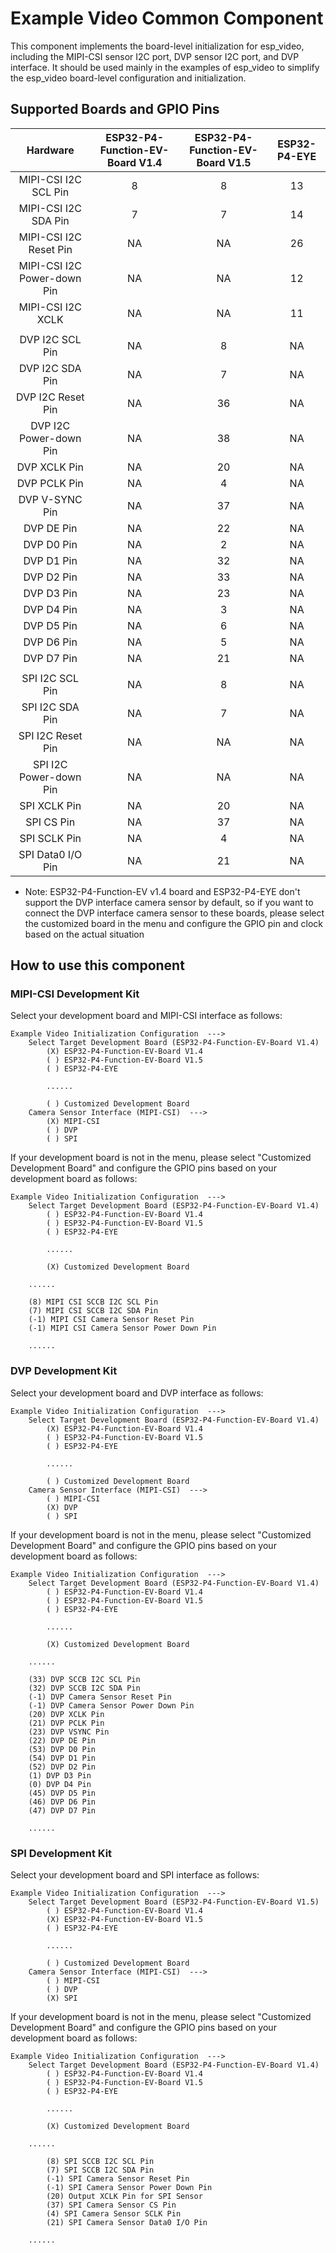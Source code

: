 # Example Video Common Component

This component implements the board-level initialization for esp_video, including the MIPI-CSI sensor I2C port, DVP sensor I2C port, and DVP interface. It should be used mainly in the examples of esp_video to simplify the esp_video board-level configuration and initialization.

## Supported Boards and GPIO Pins

| Hardware | ESP32-P4-Function-EV-Board V1.4 | ESP32-P4-Function-EV-Board V1.5 | ESP32-P4-EYE |
|:-:|:-:|:-:|:-:|
| MIPI-CSI I2C SCL Pin        |  8 |  8 | 13 |
| MIPI-CSI I2C SDA Pin        |  7 |  7 | 14 |
| MIPI-CSI I2C Reset Pin      | NA | NA | 26 |
| MIPI-CSI I2C Power-down Pin | NA | NA | 12 |
| MIPI-CSI I2C XCLK           | NA | NA | 11 |
|   |   |   |   |
| DVP I2C SCL Pin             | NA |  8 | NA |
| DVP I2C SDA Pin             | NA |  7 | NA |
| DVP I2C Reset Pin           | NA | 36 | NA |
| DVP I2C Power-down Pin      | NA | 38 | NA |
| DVP XCLK Pin                | NA | 20 | NA |
| DVP PCLK Pin                | NA |  4 | NA |
| DVP V-SYNC Pin              | NA | 37 | NA |
| DVP DE Pin                  | NA | 22 | NA |
| DVP D0 Pin                  | NA |  2 | NA |
| DVP D1 Pin                  | NA | 32 | NA |
| DVP D2 Pin                  | NA | 33 | NA |
| DVP D3 Pin                  | NA | 23 | NA |
| DVP D4 Pin                  | NA |  3 | NA |
| DVP D5 Pin                  | NA |  6 | NA |
| DVP D6 Pin                  | NA |  5 | NA |
| DVP D7 Pin                  | NA | 21 | NA |
|   |   |   |   |
| SPI I2C SCL Pin             | NA |  8 | NA |
| SPI I2C SDA Pin             | NA |  7 | NA |
| SPI I2C Reset Pin           | NA | NA | NA |
| SPI I2C Power-down Pin      | NA | NA | NA |
| SPI XCLK Pin                | NA | 20 | NA |
| SPI CS Pin                  | NA | 37 | NA |
| SPI SCLK Pin                | NA |  4 | NA |
| SPI Data0 I/O Pin           | NA | 21 | NA |

* Note: ESP32-P4-Function-EV v1.4 board and ESP32-P4-EYE don't support the DVP interface camera sensor by default, so if you want to connect the DVP interface camera sensor to these boards, please select the customized board in the menu and configure the GPIO pin and clock based on the actual situation

## How to use this component

### MIPI-CSI Development Kit

Select your development board and MIPI-CSI interface as follows:

```
Example Video Initialization Configuration  --->
    Select Target Development Board (ESP32-P4-Function-EV-Board V1.4)
        (X) ESP32-P4-Function-EV-Board V1.4
        ( ) ESP32-P4-Function-EV-Board V1.5
        ( ) ESP32-P4-EYE

        ......

        ( ) Customized Development Board
    Camera Sensor Interface (MIPI-CSI)  --->
        (X) MIPI-CSI
        ( ) DVP
        ( ) SPI
```

If your development board is not in the menu, please select "Customized Development Board" and configure the GPIO pins based on your development board as follows:

```
Example Video Initialization Configuration  --->
    Select Target Development Board (ESP32-P4-Function-EV-Board V1.4)
        ( ) ESP32-P4-Function-EV-Board V1.4
        ( ) ESP32-P4-Function-EV-Board V1.5
        ( ) ESP32-P4-EYE

        ......

        (X) Customized Development Board

    ......

    (8) MIPI CSI SCCB I2C SCL Pin
    (7) MIPI CSI SCCB I2C SDA Pin
    (-1) MIPI CSI Camera Sensor Reset Pin
    (-1) MIPI CSI Camera Sensor Power Down Pin

    ......
```

### DVP Development Kit

Select your development board and DVP interface as follows:

```
Example Video Initialization Configuration  --->
    Select Target Development Board (ESP32-P4-Function-EV-Board V1.4)
        (X) ESP32-P4-Function-EV-Board V1.4
        ( ) ESP32-P4-Function-EV-Board V1.5
        ( ) ESP32-P4-EYE

        ......

        ( ) Customized Development Board
    Camera Sensor Interface (MIPI-CSI)  --->
        ( ) MIPI-CSI
        (X) DVP
        ( ) SPI
```

If your development board is not in the menu, please select "Customized Development Board" and configure the GPIO pins based on your development board as follows:

```
Example Video Initialization Configuration  --->
    Select Target Development Board (ESP32-P4-Function-EV-Board V1.4)
        ( ) ESP32-P4-Function-EV-Board V1.4
        ( ) ESP32-P4-Function-EV-Board V1.5
        ( ) ESP32-P4-EYE

        ......

        (X) Customized Development Board

    ......

    (33) DVP SCCB I2C SCL Pin
    (32) DVP SCCB I2C SDA Pin
    (-1) DVP Camera Sensor Reset Pin
    (-1) DVP Camera Sensor Power Down Pin
    (20) DVP XCLK Pin
    (21) DVP PCLK Pin
    (23) DVP VSYNC Pin
    (22) DVP DE Pin
    (53) DVP D0 Pin
    (54) DVP D1 Pin
    (52) DVP D2 Pin
    (1) DVP D3 Pin
    (0) DVP D4 Pin
    (45) DVP D5 Pin
    (46) DVP D6 Pin
    (47) DVP D7 Pin

    ......
```
### SPI Development Kit

Select your development board and SPI interface as follows:

```
Example Video Initialization Configuration  --->
    Select Target Development Board (ESP32-P4-Function-EV-Board V1.5)
        ( ) ESP32-P4-Function-EV-Board V1.4
        (X) ESP32-P4-Function-EV-Board V1.5
        ( ) ESP32-P4-EYE

        ......

        ( ) Customized Development Board
    Camera Sensor Interface (MIPI-CSI)  --->
        ( ) MIPI-CSI
        ( ) DVP
        (X) SPI
```

If your development board is not in the menu, please select "Customized Development Board" and configure the GPIO pins based on your development board as follows:

```
Example Video Initialization Configuration  --->
    Select Target Development Board (ESP32-P4-Function-EV-Board V1.4)
        ( ) ESP32-P4-Function-EV-Board V1.4
        ( ) ESP32-P4-Function-EV-Board V1.5
        ( ) ESP32-P4-EYE

        ......

        (X) Customized Development Board

    ......

        (8) SPI SCCB I2C SCL Pin
        (7) SPI SCCB I2C SDA Pin
        (-1) SPI Camera Sensor Reset Pin
        (-1) SPI Camera Sensor Power Down Pin
        (20) Output XCLK Pin for SPI Sensor
        (37) SPI Camera Sensor CS Pin
        (4) SPI Camera Sensor SCLK Pin
        (21) SPI Camera Sensor Data0 I/O Pin

    ......
```